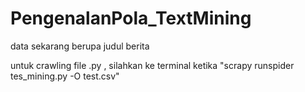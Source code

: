 ﻿# PengenalanPola_TextMining

data sekarang berupa judul berita

untuk crawling file .py , silahkan ke terminal ketika "scrapy runspider tes_mining.py -O test.csv"

